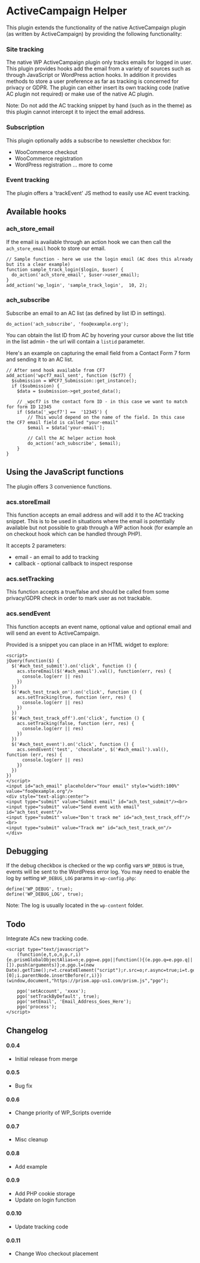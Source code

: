 # ActiveCampaign Helper

This plugin extends the functionality of the native ActiveCampaign plugin (as written by ActiveCampaign) by providing the following functionality:

### Site tracking

The native WP ActiveCampaign plugin only tracks emails for logged in user. This plugin provides hooks add the email from a variety of sources such as through JavaScript or WordPress action hooks. In addition it provides methods to store a user preference as far as tracking is concerned for privacy or GDPR. The plugin can either insert its own tracking code (native AC plugin not required) or make use of the native AC plugin.

Note: Do not add the AC tracking snippet by hand (such as in the theme) as this plugin cannot intercept it to inject the email address. 

### Subscription

This plugin optionally adds a subscribe to newsletter checkbox for:

- WooCommerce checkout
- WooCommerce registration
- WordPress registration
  ... more to come

### Event tracking

The plugin offers a 'trackEvent' JS method to easily use AC event tracking.

## Available hooks

### ach_store_email

If the email is available through an action hook we can then call the `ach_store_email` hook to store our email.

    // Sample function - here we use the login email (AC does this already but its a clear example)
    function sample_track_login($login, $user) {
      do_action('ach_store_email', $user->user_email);
    }
    add_action('wp_login', 'sample_track_login',  10, 2);

### ach_subscribe

Subscribe an email to an AC list (as defined by list ID in settings).

    do_action('ach_subscribe', 'foo@example.org');

You can obtain the list ID from AC by hovering your cursor above the list title in the list admin - the url will contain a `listid` parameter.

Here's an example on capturing the email field from a Contact Form 7 form and sending it to an AC list.

    // After send hook available from CF7
    add_action('wpcf7_mail_sent', function ($cf7) {
      $submission = WPCF7_Submission::get_instance();
      if ($submission) {
        $data = $submission->get_posted_data();

        // _wpcf7 is the contact form ID - in this case we want to match for form ID 12345
        if ($data['_wpcf7'] ==  '12345') {
            // This would depend on the name of the field. In this case the CF7 email field is called "your-email"
            $email = $data['your-email'];

            // Call the AC helper action hook
            do_action('ach_subscribe', $email);
        }
    }

## Using the JavaScript functions

The plugin offers 3 convenience functions.

### acs.storeEmail

This function accepts an email address and will add it to the AC tracking snippet. This is to be used in situations where the email is potentially available but not possible to grab through a WP action hook (for example an on checkout hook which can be handled through PHP).

It accepts 2 parameters:

- email - an email to add to tracking
- callback - optional callback to inspect response

### acs.setTracking

This function accepts a true/false and should be called from some privacy/GDPR check in order to mark user as not trackable.

### acs.sendEvent

This function accepts an event name, optional value and optional email and will send an event to ActiveCampaign.

Provided is a snippet you can place in an HTML widget to explore:

```
<script>
jQuery(function($) {
  $('#ach_test_submit').on('click', function () {
    acs.storeEmail($('#ach_email').val(), function(err, res) {
      console.log(err || res)
    })
  })
  $('#ach_test_track_on').on('click', function () {
    acs.setTracking(true, function (err, res) {
      console.log(err || res)
    })
  })
  $('#ach_test_track_off').on('click', function () {
    acs.setTracking(false, function (err, res) {
      console.log(err || res)
    })
  })
  $('#ach_test_event').on('click', function () {
    acs.sendEvent('test', 'chocolate', $('#ach_email').val(),  function (err, res) {
      console.log(err || res)
    })
  })
})
</script>
<input id="ach_email" placeholder="Your email" style="width:100%" value="foo@example.org"/>
<div style="text-align:center">
<input type="submit" value="Submit email" id="ach_test_submit"/><br>
<input type="submit" value="Send event with email" id="ach_test_event"/>
<input type="submit" value="Don't track me" id="ach_test_track_off"/><br>
<input type="submit" value="Track me" id="ach_test_track_on"/>
</div>
```

## Debugging

If the debug checkbox is checked or the wp config vars `WP_DEBUG` is true, events will be sent to the WordPress error log.
You may need to enable the log by setting `WP_DEBUG_LOG` params in `wp-config.php`:

```
define('WP_DEBUG', true);
define('WP_DEBUG_LOG', true);
```


Note: The log is usually located in the `wp-content` folder.

## Todo

Integrate ACs new tracking code. 

```
<script type="text/javascript">
    (function(e,t,o,n,p,r,i){e.prismGlobalObjectAlias=n;e.pgo=e.pgo||function(){(e.pgo.q=e.pgo.q||[]).push(arguments)};e.pgo.l=(new Date).getTime();r=t.createElement("script");r.src=o;r.async=true;i=t.getElementsByTagName("script")[0];i.parentNode.insertBefore(r,i)})(window,document,"https://prism.app-us1.com/prism.js","pgo");

    pgo('setAccount', 'xxxx');
    pgo('setTrackByDefault', true);
    pgo('setEmail', 'Email_Address_Goes_Here');
    pgo('process');
</script>
```


## Changelog

#### 0.0.4

- Initial release from merge

#### 0.0.5

- Bug fix

#### 0.0.6

- Change priority of WP_Scripts override

#### 0.0.7

- Misc cleanup

#### 0.0.8

- Add example

#### 0.0.9

- Add PHP cookie storage
- Update on login function

#### 0.0.10

- Update tracking code

#### 0.0.11

- Change Woo checkout placement

